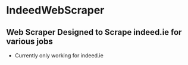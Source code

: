 # IndeedWebScraper

## Web Scraper Designed to Scrape indeed.ie for various jobs

- Currently only working for indeed.ie